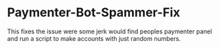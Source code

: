# Paymenter-Bot-Spammer-Fix
This fixes the issue were some jerk would find peoples paymenter panel and run a script to make accounts with just random numbers.
